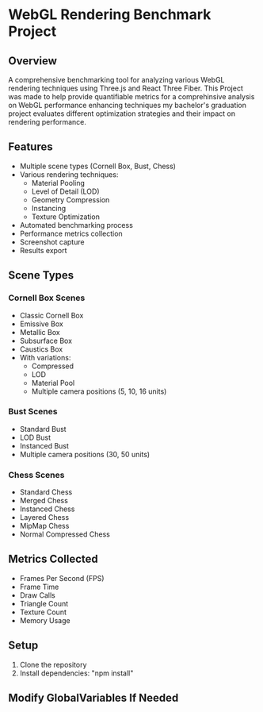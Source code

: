 # WebGL Rendering Benchmark Project

## Overview
A comprehensive benchmarking tool for analyzing various WebGL rendering techniques using Three.js and React Three Fiber. This Project was made to help provide quantifiable metrics for a comprehinsive analysis on WebGL performance enhancing techniques my bachelor's graduation project evaluates different optimization strategies and their impact on rendering performance.

## Features
- Multiple scene types (Cornell Box, Bust, Chess)
- Various rendering techniques:
  - Material Pooling
  - Level of Detail (LOD)
  - Geometry Compression
  - Instancing
  - Texture Optimization
- Automated benchmarking process
- Performance metrics collection
- Screenshot capture
- Results export

## Scene Types
### Cornell Box Scenes
- Classic Cornell Box
- Emissive Box
- Metallic Box
- Subsurface Box
- Caustics Box
- With variations:
  - Compressed
  - LOD
  - Material Pool
  - Multiple camera positions (5, 10, 16 units)

### Bust Scenes
- Standard Bust
- LOD Bust
- Instanced Bust
- Multiple camera positions (30, 50 units)

### Chess Scenes
- Standard Chess
- Merged Chess
- Instanced Chess
- Layered Chess
- MipMap Chess
- Normal Compressed Chess

## Metrics Collected
- Frames Per Second (FPS)
- Frame Time
- Draw Calls
- Triangle Count
- Texture Count
- Memory Usage

## Setup
1. Clone the repository
2. Install dependencies: "npm install"

## Modify GlobalVariables If Needed
